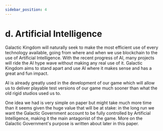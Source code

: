 ```yaml
---
sidebar_position: 4
---
```


# d. Artificial Intelligence

Galactic Kingdom will naturally seek to make the most efficient use of every technology available, going from where and when we use blockchain to the use of Artificial Intelligence. With the recent progress of AI, many projects will ride the AI hype wave without making any real use of it. Galactic Kingdom aims to stand apart and use AI where it makes sense and has a great and fun impact. 

AI is already greatly used in the development of our game which will allow us to deliver playable test versions of our game much sooner than what the old rigid studios used us to. 

One idea we had is very simple on paper but might take much more time than it seems given the huge value that will be at stake: in the long run we want the Galactic Government account to be fully controlled by Artificial Intelligence, making it the main antagonist of the game. More on the Galactic Government's purpose is written about later in this paper.